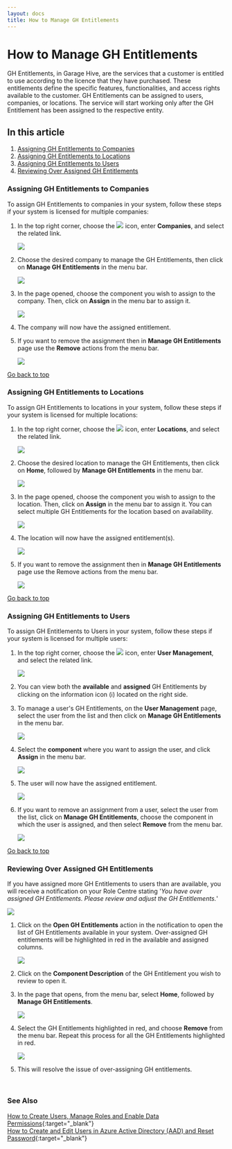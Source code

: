 ```yaml
---
layout: docs
title: How to Manage GH Entitlements
---
```


<a name="top"></a>

# How to Manage GH Entitlements
GH Entitlements, in Garage Hive, are the services that a customer is entitled to use according to the licence that they have purchased. These entitlements define the specific features, functionalities, and access rights available to the customer. GH Entitlements can be assigned to users, companies, or locations. The service will start working only after the GH Entitlement has been assigned to the respective entity.

## In this article
1. [Assigning GH Entitlements to Companies](#assigning-gh-entitlements-to-companies)
2. [Assigning GH Entitlements to Locations](#assigning-gh-entitlements-to-locations)
3. [Assigning GH Entitlements to Users](#assigning-gh-entitlements-to-users)
4. [Reviewing Over Assigned GH Entitlements](#reviewing-over-assigned-gh-entitlements)

### Assigning GH Entitlements to Companies
To assign GH Entitlements to companies in your system, follow these steps if your system is licensed for multiple companies:
1. In the top right corner, choose the ![](media/search_icon.png) icon, enter **Companies**, and select the related link.

   ![](media/garagehive-gh-entitlement-company1.png)

2. Choose the desired company to manage the GH Entitlements, then click on **Manage GH Entitlements** in the menu bar.

   ![](media/garagehive-gh-entitlement-company2.png)

3. In the page opened, choose the component you wish to assign to the company. Then, click on **Assign** in the menu bar to assign it. 

   ![](media/garagehive-gh-entitlement-company3.png)

4. The company will now have the assigned entitlement.
5. If you want to remove the assignment then in **Manage GH Entitlements** page use the **Remove** actions from the menu bar.

   ![](media/garagehive-gh-entitlement-company4.png)


[Go back to top](#top)

### Assigning GH Entitlements to Locations
To assign GH Entitlements to locations in your system, follow these steps if your system is licensed for multiple locations:
1. In the top right corner, choose the ![](media/search_icon.png) icon, enter **Locations**, and select the related link.

   ![](media/garagehive-gh-entitlement-location1.png)

2. Choose the desired location to manage the GH Entitlements, then click on **Home**, followed by **Manage GH Entitlements** in the menu bar.

   ![](media/garagehive-gh-entitlement-location2.png)

3. In the page opened, choose the component you wish to assign to the location. Then, click on **Assign** in the menu bar to assign it. You can select multiple GH Entitlements for the location based on availability.

   ![](media/garagehive-gh-entitlement-location3.png)

4. The location will now have the assigned entitlement(s).

   ![](media/garagehive-gh-entitlement-location4.png)

5. If you want to remove the assignment then in **Manage GH Entitlements** page use the Remove actions from the menu bar.
 
   ![](media/garagehive-gh-entitlement-location5.png)


[Go back to top](#top)

### Assigning GH Entitlements to Users
To assign GH Entitlements to Users in your system, follow these steps if your system is licensed for multiple users:
1. In the top right corner, choose the ![](media/search_icon.png) icon, enter **User Management**, and select the related link.

   ![](media/garagehive-gh-entitlement-users1.png)

2. You can view both the **available** and **assigned** GH Entitlements by clicking on the information icon (ℹ️) located on the right side.
3. To manage a user's GH Entitlements, on the **User Management** page, select the user from the list and then click on **Manage GH Entitlements** in the menu bar.

   ![](media/garagehive-gh-entitlement-users2.png)

4. Select the **component** where you want to assign the user, and click **Assign** in the menu bar.

   ![](media/garagehive-gh-entitlement-users3.png)

5. The user will now have the assigned entitlement.

   ![](media/garagehive-gh-entitlement-users4.png)

6. If you want to remove an assignment from a user, select the user from the list, click on **Manage GH Entitlements**, choose the component in which the user is assigned, and then select **Remove** from the menu bar.

   ![](media/garagehive-gh-entitlement-users5.png)


[Go back to top](#top)

### Reviewing Over Assigned GH Entitlements
If you have assigned more GH Entitlements to users than are available, you will receive a notification on your Role Centre stating '*You have over assigned GH Entitlements. Please review and adjust the GH Entitlements.*'

   ![](media/garagehive-gh-entitlement-users6.png)

1. Click on the **Open GH Entitlements** action in the notification to open the list of GH Entitlements available in your system. Over-assigned GH entitlements will be highlighted in red in the available and assigned columns.

   ![](media/garagehive-gh-entitlement-users7.png)

2. Click on the **Component Description** of the GH Entitlement you wish to review to open it.
3. In the page that opens, from the menu bar, select **Home**, followed by **Manage GH Entitlements**.

   ![](media/garagehive-gh-entitlement-users9.png)

4. Select the GH Entitlements highlighted in red, and choose **Remove** from the menu bar. Repeat this process for all the GH Entitlements highlighted in red.

   ![](media/garagehive-gh-entitlement-users10.png)

5. This will resolve the issue of over-assigning GH entitlements.



   



<br>

### See Also

[How to Create Users, Manage Roles and Enable Data Permissions](garagehive-user-management.html){:target="_blank"} \
[How to Create and Edit Users in Azure Active Directory (AAD) and Reset Password](garagehive-azure-active-directory-user.html){:target="_blank"}
